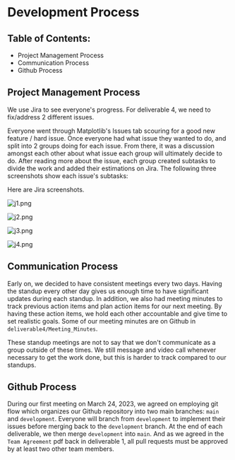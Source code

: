 # Development Process

## Table of Contents:

- Project Management Process
- Communication Process
- Github Process

## Project Management Process

We use Jira to see everyone's progress. For deliverable 4, we need to fix/address 2 different issues.

Everyone went through Matplotlib's Issues tab scouring for a good new feature / hard issue. Once everyone had what issue they wanted to do, and split into 2 groups doing for each issue. From there, it was a discussion amongst each other about what issue each group will ultimately decide to do. After reading more about the issue, each group created subtasks to divide the work and added their estimations on Jira. The following three screenshots show each issue's subtasks:

Here are Jira screenshots.

![j1.png](./j1.png)

![j2.png](./j2.png)

![j3.png](./j3.png)

![j4.png](./j4.png)

## Communication Process

Early on, we decided to have consistent meetings every two days. Having the standup every other day gives us enough time to have significant updates during each standup. In addition, we also had meeting minutes to track previous action items and plan action items for our next meeting. By having these action items, we hold each other accountable and give time to set realistic goals. Some of our meeting minutes are on Github in `deliverable4/Meeting_Minutes`.

These standup meetings are not to say that we don't communicate as a group outside of these times. We still message and video call whenever necessary to get the work done, but this is harder to track compared to our standups.

## Github Process

During our first meeting on March 24, 2023, we agreed on employing git flow which organizes our Github repository into two main branches: `main` and `development`. Everyone will branch from `development` to implement their issues before merging back to the `development` branch. At the end of each deliverable, we then merge `development` into `main`. And as we agreed in the `Team Agreement` pdf back in deliverable 1, all pull requests must be approved by at least two other team members.
